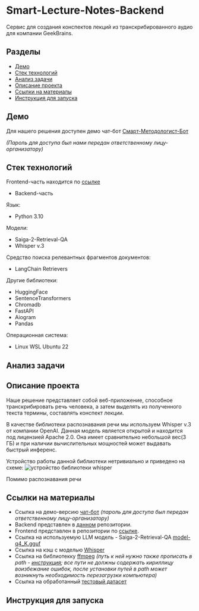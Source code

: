 # Smart-Lecture-Notes-Backend
Сервис для создания конспектов лекций из транскрибированного аудио для компании GeekBrains.
## Разделы
- [Демо](#демо)
- [Стек технологий](#стек-технологий)
- [Анализ задачи](#анализ-задачи)
- [Описание проекта](#описание-проекта)
- [Ссылки на материалы](#ссылки-на-материалы)
- [Инструкция для запуска](#инструкция-для-запуска)

## Демо

Для нашего решения доступен демо чат-бот [Смарт-Методологист-Бот](https://t.me/MethodologistAssistant_bot)

*(Пароль для доступа был нами передан ответственному лицу-организатору)*

## Стек технологий

Frontend-часть находится по [ссылке](https://github.com/MrRobinGoood/Smart-Lecture-Notes-Frontend)

- Backend-часть

Язык:
- Python 3.10

Модели:
- Saiga-2-Retrieval-QA
- Whisper v.3

Средство поиска релевантных фрагментов документов:
- LangChain Retrievers

Другие библиотеки:

- HuggingFace
- SentenceTransformers
- Chromadb
- FastAPI
- Aiogram
- Pandas

Операционная система:
- Linux WSL Ubuntu 22

## Анализ задачи

## Описание проекта
Наше решение представляет собой веб-приложение, способное транскрибировать речь человека, а затем выделять из полученного текста термины, составлять конспект лекции.

В качестве библиотеки распознавания речи мы используем Whisper v.3 от компании OpenAI. Данная модель является открытой и находится под лицензией Apache 2.0. Она имеет сравнительно небольшой вес(3 ГБ) и при наличии вычислительных мощностей может выдавать быстрый инференс. 

Устройство работы данной библиотеки нетривиально и приведено на схеме:
![устройство библиотеки whisper]()

Помимо распознавания речи
## Ссылки на материалы
- Ссылка на демо-версию [чат-бот](https://t.me/MethodologistAssistant_bot) *(пароль для доступа был передан ответственному лицу-организатору)*
- Backend представлен в [данном](https://github.com/MrRobinGoood/Smart-Lecture-Notes-Backend) репозитории.
- Frontend представлен в репозитории по [ссылке](https://github.com/MrRobinGoood/Smart-Lecture-Notes-Frontend).
- Ссылка на используемую LLM модель - Saiga-2-Retrieval-QA [model-q4_K.gguf](https://huggingface.co/IlyaGusev/saiga2_13b_gguf/blob/main/model-q4_K.gguf)
- Ссылка на кэш с моделью [Whisper](https://disk.yandex.ru/d/-pW37Kf6sEySXw)
- Ссылка на библиотекку [ffmpeg](https://disk.yandex.ru/d/ReDkMtstUx2A1w) *(путь к ней нужно также прописать в path - [инструкция](https://phoenixnap.com/kb/ffmpeg-windows); все пути не должны содержать кириллицу воизбежание ошибок, после установки путей в path может возникнуть необходимость перезагрузки компьютера)*
- Ссылка на обработанный [тестовый датасет]()

## Инструкция для запуска


